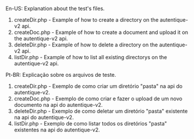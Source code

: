 En-US: 
  Explanation about the test's files.
  1. createDir.php - Example of how to create a directory on the autentique-v2 api.
  2. createDoc.php - Example of how to create a document and upload it on the autentique-v2 api.
  3. deleteDir.php - Example of how to delete a directory on the autentique-v2 api.
  4. listDir.php   - Example of how to list all existing directorys on the autentique-v2 api.
  
Pt-BR:
  Explicação sobre os arquivos de teste.
  1. createDir.php - Exemplo de como criar um diretório "pasta" na api do autentique-v2.
  2. createDoc.php - Exemplo de como criar e fazer o upload de um novo documento na api do autentique-v2.
  3. deleteDir.php - Exemplo de como deletar um diretório "pasta" existente na api do autentique-v2.
  4. listDir.php   - Exemplo de como listar todos os diretórios "pasta" existentes na api do autentique-v2.

